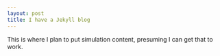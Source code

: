 ```yaml
---
layout: post
title: I have a Jekyll blog
---
```


This is where I plan to put simulation content, presuming I can get that to work. 
